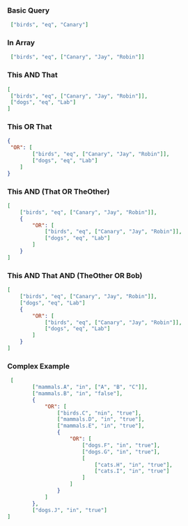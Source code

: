 ### Basic Query

```json
 ["birds", "eq", "Canary"]
```

### In Array
```json
 ["birds", "eq", ["Canary", "Jay", "Robin"]]
```

### This AND That
```json
[
 ["birds", "eq", ["Canary", "Jay", "Robin"]],
 ["dogs", "eq", "Lab"]
]
```

### This OR That
```json
{
 "OR": [
  		["birds", "eq", ["Canary", "Jay", "Robin"]],
  		["dogs", "eq", "Lab"]
	]
}
```

### This AND (That OR TheOther)
```json
[
	["birds", "eq", ["Canary", "Jay", "Robin"]],
 	{
 		"OR": [
  			["birds", "eq", ["Canary", "Jay", "Robin"]],
  			["dogs", "eq", "Lab"]
		]
	}
]
```

### This AND That AND (TheOther OR Bob)
```json
[
	["birds", "eq", ["Canary", "Jay", "Robin"]],
	["dogs", "eq", "Lab"]
 	{
 		"OR": [
  			["birds", "eq", ["Canary", "Jay", "Robin"]],
  			["dogs", "eq", "Lab"]
		]
	}
]
```

### Complex Example
```json
 [
        ["mammals.A", "in", ["A", "B", "C"]],
        ["mammals.B", "in", "false"],
        {
            "OR": [
                ["birds.C", "nin", "true"],
                ["mammals.D", "in", "true"],
                ["mammals.E", "in", "true"],
                {
                    "OR": [
                        ["dogs.F", "in", "true"],
                        ["dogs.G", "in", "true"],
                        [
                            ["cats.H", "in", "true"],
                            ["cats.I", "in", "true"]
                        ]
                    ]
                }
            ]
        },
        ["dogs.J", "in", "true"]
]
```
